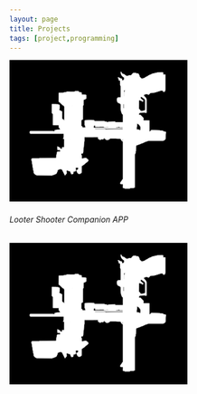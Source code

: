 ```yaml
---
layout: page
title: Projects
tags: [project,programming]
---
```


[![Releases](assets/img/lad/BL3ICON.png)](https://hoodstrats.github.io/LADReleases/)
###### Looter Shooter Companion APP
<a href="https://hoodstrats.github.io/LADReleases/">
<img src="assets/img/lad/BL3ICON.png"/>
</a>